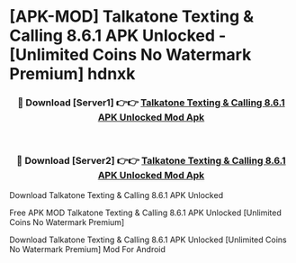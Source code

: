# [APK-MOD] Talkatone  Texting & Calling 8.6.1 APK Unlocked - [Unlimited Coins No Watermark Premium] hdnxk



<div align="center">
<h3>🔴 Download [Server1] 👉👉 <a href="https://momento.my/?title=Talkatone__Texting_&_Calling_8.6.1_APK_Unlocked">Talkatone  Texting & Calling 8.6.1 APK Unlocked Mod Apk</a></h3><br>

<h3>🔴 Download [Server2] 👉👉 <a href="https://momento.my/?title=Talkatone__Texting_&_Calling_8.6.1_APK_Unlocked">Talkatone  Texting & Calling 8.6.1 APK Unlocked Mod Apk</a></h3>
</div>



Download Talkatone  Texting & Calling 8.6.1 APK Unlocked 

Free APK MOD Talkatone  Texting & Calling 8.6.1 APK Unlocked [Unlimited Coins No Watermark Premium]

Download Talkatone  Texting & Calling 8.6.1 APK Unlocked [Unlimited Coins No Watermark Premium] Mod For Android
